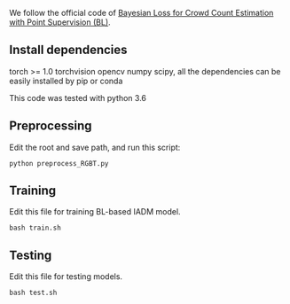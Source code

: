 
We follow the official code of [Bayesian Loss for Crowd Count Estimation with Point Supervision (BL)](https://github.com/ZhihengCV/Bayesian-Crowd-Counting).

## Install dependencies
torch >= 1.0 torchvision opencv numpy scipy, all the dependencies can be easily installed by pip or conda

This code was tested with python 3.6

## Preprocessing

Edit the root and save path, and run this script:
```
python preprocess_RGBT.py
```


## Training
Edit this file for training BL-based IADM model.
```
bash train.sh
```

## Testing
Edit this file for testing models.
```
bash test.sh
```


